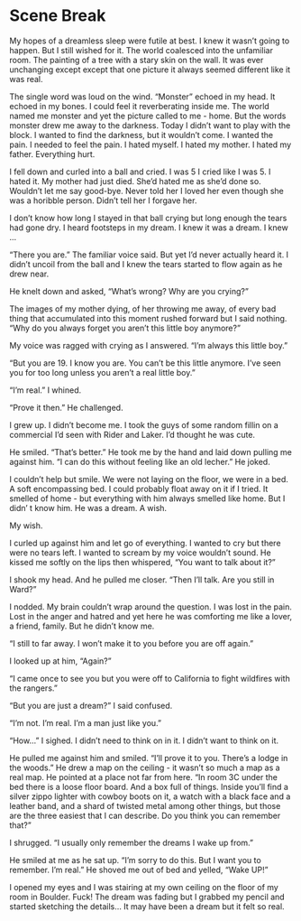 #  Scene Break

My hopes of a dreamless sleep were futile at best. I knew it wasn’t going to
happen. But I still wished for it. The world coalesced into the unfamiliar room.
The painting of a tree with a stary skin on the wall. It was ever unchanging
except except that one picture it always seemed different like it was real.

The single word was loud on the wind. “Monster” echoed in my head. It echoed in
my bones. I could feel it reverberating inside me. The world named me monster
and yet the picture called to me - home. But the words monster drew me away to
the darkness. Today I didn’t want to play with the block. I wanted to find the
darkness, but it wouldn’t come. I wanted the pain. I needed to feel the pain. I
hated myself. I hated my mother. I hated my father. Everything hurt.

I fell down and curled into a ball and cried. I was 5 I cried like I was 5. I
hated it. My mother had just died. She’d hated me as she’d done so. Wouldn’t let
me say good-bye. Never told her I loved her even though she was a horibble
person. Didn’t tell her I forgave her.

I don’t know how long I stayed in that ball crying but long enough the tears had
gone dry. I heard footsteps in my dream. I knew it was a dream. I knew …

“There you are.” The familiar voice said. But yet I’d never actually heard it. I
didn’t uncoil from the ball and I knew the tears started to flow again as he
drew near.

He knelt down and asked, “What’s wrong? Why are you crying?”

The images of my mother dying, of her throwing me away, of every bad thing that
accumulated into this moment rushed forward but I said nothing. “Why do you
always forget you aren’t this little boy anymore?”

My voice was ragged with crying as I answered. “I’m always this little boy.”

“But you are 19. I know you are. You can’t be this little anymore. I’ve seen you
for too long unless you aren’t a real little boy.”

“I’m real.” I whined.

“Prove it then.” He challenged.

I grew up. I didn’t become me. I took the guys of some random fillin on a
commercial I’d seen with Rider and Laker. I’d thought he was cute.

He smiled. “That’s better.” He took me by the hand and laid down pulling me
against him. “I can do this without feeling like an old lecher.” He joked.

I couldn’t help but smile. We were not laying on the floor, we were in a bed. A
soft encompassing bed. I could probably float away on it if I tried. It smelled
of home - but everything with him always smelled like home. But I didn’ t know
him. He was a dream. A wish.

My wish.

I curled up against him and let go of everything. I wanted to cry but there were
no tears left. I wanted to scream by my voice wouldn’t sound. He kissed me
softly on the lips then whispered, “You want to talk about it?”

I shook my head. And he pulled me closer. “Then I’ll talk. Are you still in
Ward?”

I nodded. My brain couldn’t wrap around the question. I was lost in the pain.
Lost in the anger and hatred and yet here he was comforting me like a lover, a
friend, family. But he didn’t know me.

“I still to far away. I won’t make it to you before you are off again.”

I looked up at him, “Again?”

“I came once to see you but you were off to California to fight wildfires with
the rangers.”

“But you are just a dream?” I said confused.

“I’m not. I’m real. I’m a man just like you.”

“How…” I sighed. I didn’t need to think on in it. I didn’t want to think on it.

He pulled me against him and smiled. “I’ll prove it to you. There’s a lodge in
the woods.” He drew a map on the ceiling - it wasn’t so much a map as a real
map. He pointed at a place not far from here. “In room 3C under the bed there is
a loose floor board. And a box full of things. Inside you’ll find a silver zippo
lighter with cowboy boots on it, a watch with a black face and a leather band,
and a shard of twisted metal among other things, but those are the three easiest
that I can describe. Do you think you can remember that?”

I shrugged. “I usually only remember the dreams I wake up from.”

He smiled at me as he sat up. “I’m sorry to do this. But I want you to remember.
I’m real.” He shoved me out of bed and yelled, “Wake UP!”

I opened my eyes and I was stairing at my own ceiling on the floor of my room in
Boulder. Fuck! The dream was fading but I grabbed my pencil and started
sketching the details… It may have been a dream but it felt so real.


<!--stackedit_data:
eyJoaXN0b3J5IjpbLTExNjM5MDQxMF19
-->
